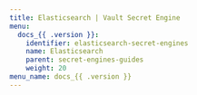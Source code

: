 ```yaml
---
title: Elasticsearch | Vault Secret Engine
menu:
  docs_{{ .version }}:
    identifier: elasticsearch-secret-engines
    name: Elasticsearch
    parent: secret-engines-guides
    weight: 20
menu_name: docs_{{ .version }}
---
```


